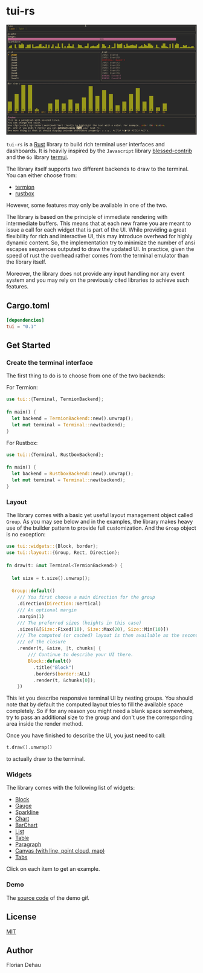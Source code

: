 # tui-rs

<img src="./docs/demo.gif" alt="Demo cast under Linux Termite with Inconsolata font 12pt">

`tui-rs` is a [Rust](https://www.rust-lang.org) library to build rich terminal
user interfaces and dashboards. It is heavily inspired by the `Javascript`
library [blessed-contrib](https://github.com/yaronn/blessed-contrib) and the
`Go` library [termui](https://github.com/gizak/termui).

The library itself supports two different backends to draw to the terminal. You
can either choose from:

  - [termion](https://github.com/ticki/termion)
  - [rustbox](https://github.com/gchp/rustbox)

However, some features may only be available in one of the two.

The library is based on the principle of immediate rendering with intermediate
buffers. This means that at each new frame you are meant to issue a call for
each widget that is part of the UI. While providing a great flexibility for rich
and interactive UI, this may introduce overhead for highly dynamic content. So, the
implementation try to minimize the number of ansi escapes sequences outputed to
draw the updated UI. In practice, given the speed of rust the overhead rather
comes from the terminal emulator than the library itself.

Moreover, the library does not provide any input handling nor any event system and
you may rely on the previously cited libraries to achieve such features.

## Cargo.toml

```toml
[dependencies]
tui = "0.1"
```

## Get Started

### Create the terminal interface

The first thing to do is to choose from one of the two backends:

For Termion:

```rust
use tui::{Terminal, TermionBackend};

fn main() {
  let backend = TermionBackend::new().unwrap();
  let mut terminal = Terminal::new(backend);
}
```

For Rustbox:

```rust
use tui::{Terminal, RustboxBackend};

fn main() {
  let backend = RustboxBackend::new().unwrap();
  let mut terminal = Terminal::new(backend);
}
```

### Layout

The library comes with a basic yet useful layout management object called
`Group`. As you may see below and in the examples, the library makes heavy use
of the builder pattern to provide full customization. And the `Group` object is
no exception:

```rust
use tui::widgets::{Block, border};
use tui::layout::{Group, Rect, Direction};

fn draw(t: &mut Terminal<TermionBackend>) {

  let size = t.size().unwrap();

  Group::default()
    /// You first choose a main direction for the group
    .direction(Direction::Vertical)
    /// An optional margin
    .margin(1)
    /// The preferred sizes (heights in this case)
    .sizes(&[Size::Fixed(10), Size::Max(20), Size::Min(10)])
    /// The computed (or cached) layout is then available as the second argument
    /// of the closure
    .render(t, &size, |t, chunks| {
        /// Continue to describe your UI there.
        Block::default()
          .title("Block")
          .borders(border::ALL)
          .render(t, &chunks[0]);
    })
```

This let you describe responsive terminal UI by nesting groups. You should note
that by default the computed layout tries to fill the available space
completely. So if for any reason you might need a blank space somewhere, try to
pass an additional size to the group and don't use the corresponding area inside
the render method.

Once you have finished to describe the UI, you just need to call:

```rust
t.draw().unwrap()
```

to actually draw to the terminal.

### Widgets

The library comes with the following list of widgets:

  * [Block](examples/block.rs)
  * [Gauge](examples/gauge.rs)
  * [Sparkline](examples/sparkline.rs)
  * [Chart](examples/chart.rs)
  * [BarChart](examples/bar_chart.rs)
  * [List](examples/list.rs)
  * [Table](examples/table.rs)
  * [Paragraph](examples/paragraph.rs)
  * [Canvas (with line, point cloud, map)](examples/canvas.rs)
  * [Tabs](examples/tabs.rs)

Click on each item to get an example.

### Demo

The [source code](examples/demo.rs) of the demo gif.

## License

[MIT](LICENSE)

## Author

Florian Dehau
